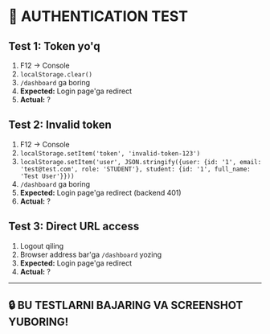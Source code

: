 # 🧪 AUTHENTICATION TEST

## Test 1: Token yo'q
1. F12 → Console
2. `localStorage.clear()`
3. `/dashboard` ga boring
4. **Expected:** Login page'ga redirect
5. **Actual:** ?

## Test 2: Invalid token
1. F12 → Console
2. `localStorage.setItem('token', 'invalid-token-123')`
3. `localStorage.setItem('user', JSON.stringify({user: {id: '1', email: 'test@test.com', role: 'STUDENT'}, student: {id: '1', full_name: 'Test User'}}))`
4. `/dashboard` ga boring
5. **Expected:** Login page'ga redirect (backend 401)
6. **Actual:** ?

## Test 3: Direct URL access
1. Logout qiling
2. Browser address bar'ga `/dashboard` yozing
3. **Expected:** Login page'ga redirect
4. **Actual:** ?

---

## 🔒 BU TESTLARNI BAJARING VA SCREENSHOT YUBORING!
